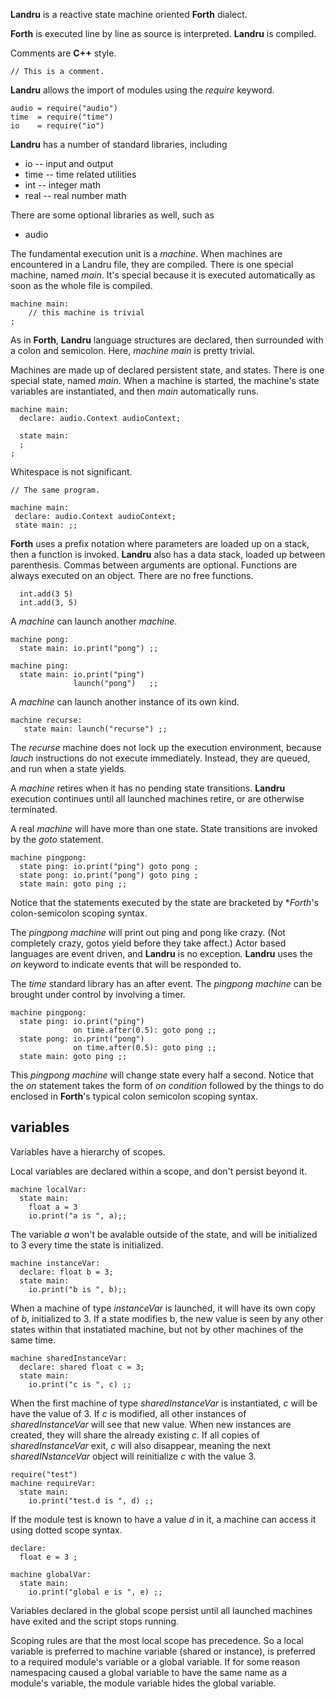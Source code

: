 
**Landru** is a reactive state machine oriented **Forth** dialect.

**Forth** is executed line by line as source is interpreted. **Landru** is compiled.

Comments are **C++** style.

```
// This is a comment.
```

**Landru** allows the import of modules using the *require* keyword.

```
audio = require("audio")
time  = require("time")
io    = require("io")
```

**Landru** has a number of standard libraries, including
 - io -- input and output
 - time -- time related utilities
 - int -- integer math
 - real -- real number math

There are some optional libraries as well, such as
 - audio

The fundamental execution unit is a *machine*. When machines are
encountered in a Landru file, they are compiled. There is one special
machine, named *main*. It's special because it is executed automatically as
soon as the whole file is compiled.

```
machine main:
    // this machine is trivial
;
```

As in **Forth**, **Landru** language structures are declared, then surrounded
with a colon and semicolon. Here, *machine main* is pretty trivial.

Machines are made up of declared persistent state, and states. There is one
special state, named *main*. When a machine is started, the machine's state
variables are instantiated, and then *main* automatically runs.

```
machine main:
  declare: audio.Context audioContext;

  state main:
  ;
;
```

Whitespace is not significant.

```
// The same program.

machine main:
 declare: audio.Context audioContext;
 state main: ;;
```

**Forth** uses a prefix notation where parameters are loaded up on a stack, then
a function is invoked. **Landru** also has a data stack, loaded up between
parenthesis. Commas between arguments are optional. Functions are always
executed on an object. There are no free functions.

```
  int.add(3 5)
  int.add(3, 5)
```

A *machine* can launch another *machine*.

```
machine pong:
  state main: io.print("pong") ;;

machine ping:
  state main: io.print("ping")
              launch("pong")   ;;
```

A *machine* can launch another instance of its own kind.

```
machine recurse:
   state main: launch("recurse") ;;
```

The *recurse* machine does not lock up the execution environment,
because *lauch* instructions do not execute immediately. Instead, they are
queued, and run when a state yields.

A *machine* retires when it has no pending state transitions. **Landru**
execution continues until all launched machines retire, or are otherwise
terminated.

A real *machine* will have more than one state. State transitions are invoked
by the *goto* statement.

```
machine pingpong:
  state ping: io.print("ping") goto pong ;
  state pong: io.print("pong") goto ping ;
  state main: goto ping ;;
```

Notice that the statements executed by the state are bracketed by **Forth*'s
colon-semicolon scoping syntax.

The *pingpong machine* will print out ping and pong like crazy. (Not completely
crazy, gotos yield before they take affect.) Actor based
languages are event driven, and **Landru** is no exception. **Landru** uses
the *on* keyword to indicate events that will be responded to.

The *time* standard library has an after event. The *pingpong machine* can be
brought under control by involving a timer.

```
machine pingpong:
  state ping: io.print("ping")
              on time.after(0.5): goto pong ;;
  state pong: io.print("pong")
              on time.after(0.5): goto ping ;;
  state main: goto ping ;;
```

This *pingpong machine* will change state every half a second. Notice that
the *on* statement takes the form of *on condition* followed by the things to do
enclosed in **Forth**'s typical colon semicolon scoping syntax.

variables
---------

Variables have a hierarchy of scopes.

Local variables are declared within a scope, and don't persist beyond it.

```
machine localVar:
  state main:
    float a = 3
    io.print("a is ", a);;
```

The variable *a* won't be avalable outside of the state, and will be initialized
to 3 every time the state is initialized.

```
machine instanceVar:
  declare: float b = 3;
  state main:
    io.print("b is ", b);;
```

When a machine of type *instanceVar* is launched, it will have its own copy of *b*,
initialized to 3. If a state modifies b, the new value is seen by any other states
within that instatiated machine, but not by other machines of the same time.

```
machine sharedInstanceVar:
  declare: shared float c = 3;
  state main:
    io.print("c is ", c) ;;
```

When the first machine of type *sharedInstanceVar* is instantiated, *c* will be
have the value of 3. If *c* is modified, all other instances of *sharedInstanceVar*
will see that new value. When new instances are created, they will share the
already existing *c*. If all copies of *sharedInstanceVar* exit, *c* will also
disappear, meaning the next *sharedINstanceVar* object will reinitialize *c* with
the value 3.

```
require("test")
machine requireVar:
  state main:
    io.print("test.d is ", d) ;;
```

If the module test is known to have a value *d* in it, a machine can access it
using dotted scope syntax.

```
declare:
  float e = 3 ;

machine globalVar:
  state main:
    io.print("global e is ", e) ;;
```

Variables declared in the global scope persist until all launched machines have
exited and the script stops running.

Scoping rules are that the most local scope has precedence. So a local variable
is preferred to machine variable (shared or instance), is preferred to a required
module's variable or a global variable. If for some reason namespacing caused a
global variable to have the same name as a module's variable, the module
variable hides the global variable.

